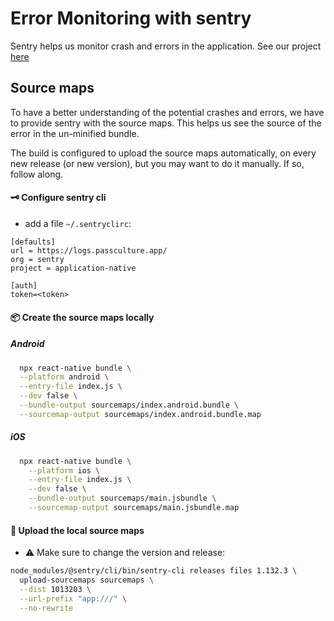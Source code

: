 # Error Monitoring with sentry

Sentry helps us monitor crash and errors in the application. See our project [here](https://logs.passculture.app/organizations/sentry/issues/?project=6)

## Source maps

To have a better understanding of the potential crashes and errors, we have to provide sentry with the source maps. This helps us see the source of the error in the un-minified bundle.

The build is configured to upload the source maps automatically, on every new release (or new version), but you may want to do it manually. If so, follow along.

#### 🗝 Configure sentry cli

- add a file `~/.sentryclirc`:

```
[defaults]
url = https://logs.passculture.app/
org = sentry
project = application-native

[auth]
token=<token>
```

#### 📦 Create the source maps locally

##### Android

```bash
  npx react-native bundle \
  --platform android \
  --entry-file index.js \
  --dev false \
  --bundle-output sourcemaps/index.android.bundle \
  --sourcemap-output sourcemaps/index.android.bundle.map
```

##### iOS

```bash
  npx react-native bundle \
    --platform ios \
    --entry-file index.js \
    --dev false \
    --bundle-output sourcemaps/main.jsbundle \
    --sourcemap-output sourcemaps/main.jsbundle.map
```

#### 🚢 Upload the local source maps

- ⚠️ Make sure to change the version and release:

```bash
node_modules/@sentry/cli/bin/sentry-cli releases files 1.132.3 \
  upload-sourcemaps sourcemaps \
  --dist 1013203 \
  --url-prefix "app:///" \
  --no-rewrite
```

